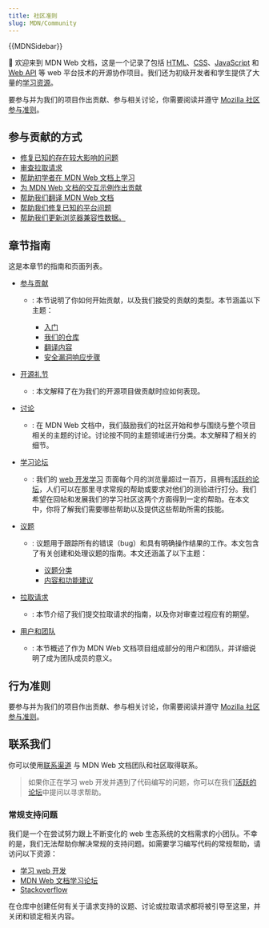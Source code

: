 ```yaml
---
title: 社区准则
slug: MDN/Community
---
```


{{MDNSidebar}}

👋 欢迎来到 MDN Web 文档，这是一个记录了包括 [HTML](/zh-CN/docs/Web/HTML)、[CSS](/zh-CN/docs/Web/CSS)、[JavaScript](/zh-CN/docs/Web/JavaScript) 和 [Web API](/zh-CN/docs/Web/API) 等 web 平台技术的开源协作项目。我们还为初级开发者和学生提供了大量的[学习资源](/zh-CN/docs/Learn)。

要参与并为我们的项目作出贡献、参与相关讨论，你需要阅读并遵守 [Mozilla 社区参与准则](https://github.com/mdn/mdn-community/blob/main/CODE_OF_CONDUCT.md)。

## 参与贡献的方式

- [修复已知的存在较大影响的问题](https://github.com/orgs/mdn/projects/25/views/1)
- [审查拉取请求](/zh-CN/docs/MDN/Community/Pull_requests)
- [帮助初学者在 MDN Web 文档上学习](/zh-CN/docs/MDN/Community/Learn_forum)
- [为 MDN Web 文档的交互示例作出贡献](https://github.com/mdn/interactive-examples/blob/main/CONTRIBUTING.md)
- [帮助我们翻译 MDN Web 文档](/zh-CN/docs/MDN/Community/Contributing/Translated_content)
- [帮助我们修复已知的平台问题](https://github.com/mdn/yari/issues)
- [帮助我们更新浏览器兼容性数据。](https://github.com/mdn/browser-compat-data)

## 章节指南

这是本章节的指南和页面列表。

- [参与贡献](/zh-CN/docs/MDN/Community/Contributing)

  - : 本节说明了你如何开始贡献，以及我们接受的贡献的类型。本节涵盖以下主题：

    - [入门](/zh-CN/docs/MDN/Community/Contributing/Getting_started)
    - [我们的仓库](/zh-CN/docs/MDN/Community/Contributing/Our_repositories)
    - [翻译内容](/zh-CN/docs/MDN/Community/Contributing/Translated_content)
    - [安全漏洞响应步骤](/zh-CN/docs/MDN/Community/Contributing/Security_vulnerability_response)

- [开源礼节](/zh-CN/docs/MDN/Community/Open_source_etiquette)

  - : 本文解释了在为我们的开源项目做贡献时应如何表现。

- [讨论](/zh-CN/docs/MDN/Community/Discussions)

  - : 在 MDN Web 文档中，我们鼓励我们的社区开始和参与围绕与整个项目相关的主题的讨论。讨论按不同的主题领域进行分类。本文解释了相关的细节。

- [学习论坛](/zh-CN/docs/MDN/Community/Learn_forum)

  - : 我们的 [web 开发学习](/zh-CN/docs/Learn) 页面每个月的浏览量超过一百万，且拥有[活跃的论坛](https://discourse.mozilla.org/c/mdn/learn/250)，人们可以在那里寻求常规的帮助或要求对他们的测验进行打分。我们希望在回帖和发展我们的学习社区这两个方面得到一定的帮助。在本文中，你将了解我们需要哪些帮助以及提供这些帮助所需的技能。

- [议题](/zh-CN/docs/MDN/Community/Issues)

  - : 议题用于跟踪所有的错误（bug）和具有明确操作结果的工作。本文包含了有关创建和处理议题的指南。本文还涵盖了以下主题：

    - [议题分类](/zh-CN/docs/MDN/Community/Issues/Issue_triage)
    - [内容和功能建议](/zh-CN/docs/MDN/Community/Issues/Content_suggestions_feature_proposals)

- [拉取请求](/zh-CN/docs/MDN/Community/Pull_requests)

  - : 本节介绍了我们提交拉取请求的指南，以及你对审查过程应有的期望。

- [用户和团队](/zh-CN/docs/MDN/Community/Users_teams)

  - : 本节概述了作为 MDN Web 文档项目组成部分的用户和团队，并详细说明了成为团队成员的意义。

## 行为准则

要参与并为我们的项目作出贡献、参与相关讨论，你需要阅读并遵守 [Mozilla 社区参与准则](https://github.com/mdn/mdn-community/blob/main/CODE_OF_CONDUCT.md)。

## 联系我们

你可以使用[联系渠道](/zh-CN/docs/MDN/Community/Communication_channels) 与 MDN Web 文档团队和社区取得联系。

> 如果你正在学习 web 开发并遇到了代码编写的问题，你可以在我们[活跃的论坛](/zh-CN/docs/MDN/Community/Communication_channels#论坛)中提问以寻求帮助。

### 常规支持问题

我们是一个在尝试努力跟上不断变化的 web 生态系统的文档需求的小团队。不幸的是，我们无法帮助你解决常规的支持问题。如需要学习编写代码的常规帮助，请访问以下资源：

- [学习 web 开发](/zh-CN/docs/Learn)
- [MDN Web 文档学习论坛](https://discourse.mozilla.org/c/mdn/learn/250)
- [Stackoverflow](https://stackoverflow.com/questions/)

在仓库中创建任何有关于请求支持的议题、讨论或拉取请求都将被引导至这里，并关闭和锁定相关内容。
